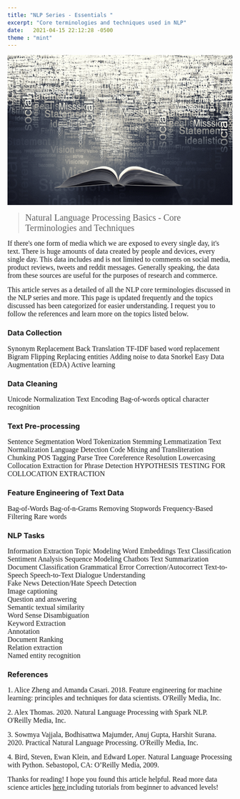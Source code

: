 ```yaml
---
title: "NLP Series - Essentials "
excerpt: "Core terminologies and techniques used in NLP"
date:   2021-04-15 22:12:28 -0500
theme : "mint"
---
```


<img src="/img/Learning/NLP/NLP Dictionary Featured.png" alt="this is a placeholder image" width="100%" height = "50%" class="center" >

> <span style="font-family:Georgia; font-size:20px;"> Natural Language Processing Basics - Core Terminologies and Techniques</span>   

<span style="font-family:Georgia; font-size:16px;"> If there's one form of media which we are exposed to every single day, it's text. There is huge amounts of data created by people and devices, every single day. This data includes and is not limited to comments on social media, product reviews, tweets and reddit messages. Generally speaking, the data from these sources are useful for the purposes of research and commerce. </span>  

<span style="font-family:Georgia; font-size:16px;"> This article serves as a detailed  of all the NLP core terminologies discussed in the NLP series and more. This page is updated frequently and the topics discussed has been categorized for easier understanding. I request you to follow the references and learn more on the topics listed below. </span>   

### Data Collection

<span style="font-family:Georgia; font-size:16px;">Synonym Replacement</span> 
<span style="font-family:Georgia; font-size:16px;">Back Translation</span> 
<span style="font-family:Georgia; font-size:16px;">TF-IDF based word replacement</span> 
<span style="font-family:Georgia; font-size:16px;">Bigram Flipping</span> 
<span style="font-family:Georgia; font-size:16px;">Replacing entities</span> 
<span style="font-family:Georgia; font-size:16px;">Adding noise to data</span> 
<span style="font-family:Georgia; font-size:16px;">Snorkel</span> 
<span style="font-family:Georgia; font-size:16px;">Easy Data Augmentation (EDA) </span> 
<span style="font-family:Georgia; font-size:16px;">Active learning</span> 

### Data Cleaning

<span style="font-family:Georgia; font-size:16px;">Unicode Normalization</span> 
<span style="font-family:Georgia; font-size:16px;">Text Encoding</span> 
<span style="font-family:Georgia; font-size:16px;">Bag-of-words</span> 
<span style="font-family:Georgia; font-size:16px;">optical character recognition </span> 

### Text Pre-processing

<span style="font-family:Georgia; font-size:16px;">Sentence Segmentation</span>
<span style="font-family:Georgia; font-size:16px;">Word Tokenization</span>
<span style="font-family:Georgia; font-size:16px;">Stemming</span>
<span style="font-family:Georgia; font-size:16px;">Lemmatization</span>
<span style="font-family:Georgia; font-size:16px;">Text Normalization</span>
<span style="font-family:Georgia; font-size:16px;">Language Detection</span>
<span style="font-family:Georgia; font-size:16px;">Code Mixing and Transliteration</span>
<span style="font-family:Georgia; font-size:16px;">Chunking</span>
<span style="font-family:Georgia; font-size:16px;">POS Tagging</span>
<span style="font-family:Georgia; font-size:16px;">Parse Tree</span>
<span style="font-family:Georgia; font-size:16px;">Coreference Resolution</span>
<span style="font-family:Georgia; font-size:16px;">Lowercasing</span>
<span style="font-family:Georgia; font-size:16px;">Collocation Extraction for Phrase Detection</span>
<span style="font-family:Georgia; font-size:16px;">HYPOTHESIS TESTING FOR COLLOCATION EXTRACTION</span>

### Feature Engineering of Text Data

<span style="font-family:Georgia; font-size:16px;">Bag-of-Words</span>
<span style="font-family:Georgia; font-size:16px;">Bag-of-n-Grams</span>
<span style="font-family:Georgia; font-size:16px;">Removing Stopwords</span>
<span style="font-family:Georgia; font-size:16px;">Frequency-Based Filtering</span>
<span style="font-family:Georgia; font-size:16px;">Rare words</span>

### NLP Tasks

<span style="font-family:Georgia; font-size:16px;">Information Extraction</span>
<span style="font-family:Georgia; font-size:16px;">Topic Modeling</span>
<span style="font-family:Georgia; font-size:16px;">Word Embeddings</span>
<span style="font-family:Georgia; font-size:16px;">Text Classification</span>
<span style="font-family:Georgia; font-size:16px;">Sentiment Analysis</span>
<span style="font-family:Georgia; font-size:16px;">Sequence Modeling</span>
<span style="font-family:Georgia; font-size:16px;">Chatbots</span>
<span style="font-family:Georgia; font-size:16px;">Text Summarization</span>
<span style="font-family:Georgia; font-size:16px;">Document Classification</span>
<span style="font-family:Georgia; font-size:16px;">Grammatical Error Correction/Autocorrect</span>
<span style="font-family:Georgia; font-size:16px;">Text-to-Speech</span>
<span style="font-family:Georgia; font-size:16px;">Speech-to-Text</span>
<span style="font-family:Georgia; font-size:16px;">Dialogue Understanding</span>  
<span style="font-family:Georgia; font-size:16px;">Fake News Detection/Hate Speech Detection</span>  
<span style="font-family:Georgia; font-size:16px;">Image captioning</span>  
<span style="font-family:Georgia; font-size:16px;">Question and answering</span>  
<span style="font-family:Georgia; font-size:16px;">Semantic textual similarity</span>  
<span style="font-family:Georgia; font-size:16px;">Word Sense Disambiguation</span>  
<span style="font-family:Georgia; font-size:16px;">Keyword Extraction</span>  
<span style="font-family:Georgia; font-size:16px;">Annotation</span>  
<span style="font-family:Georgia; font-size:16px;">Document Ranking</span>  
<span style="font-family:Georgia; font-size:16px;">Relation extraction</span>  
<span style="font-family:Georgia; font-size:16px;">Named entity recognition</span>  



### References

<span style="font-family:Georgia; font-size:16px;">1. Alice Zheng and Amanda Casari. 2018. Feature engineering for machine learning: principles and techniques for data scientists. O'Reilly Media, Inc.</span>   

<span style="font-family:Georgia; font-size:16px;">2. Alex Thomas. 2020. Natural Language Processing with Spark NLP. O'Reilly Media, Inc.</span>   

<span style="font-family:Georgia; font-size:16px;">3. Sowmya Vajjala, Bodhisattwa Majumder, Anuj Gupta, Harshit Surana. 2020. Practical Natural Language Processing. O'Reilly Media, Inc.</span>   

<span style="font-family:Georgia; font-size:16px;">4. Bird, Steven, Ewan Klein, and Edward Loper. Natural Language Processing with Python. Sebastopol, CA: O’Reilly Media, 2009.</span>   

<!-- <span style="font-family:Georgia; font-size:16px;">5.

<span style="font-family:Georgia; font-size:16px;">6.

<span style="font-family:Georgia; font-size:16px;">7.

<span style="font-family:Georgia; font-size:16px;">8.

<span style="font-family:Georgia; font-size:16px;">9.

<span style="font-family:Georgia; font-size:16px;">10. -->


<span style="font-family:Georgia; font-size:16px;"> Thanks for reading! I hope you found this article helpful. Read more data science articles <a href="https://prabhupavitra.github.io/learning/"> here </a> including tutorials from beginner to advanced levels!  </span> 
